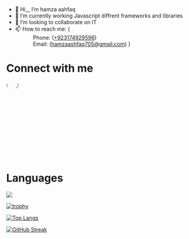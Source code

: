 - 👋 Hi,,, I’m  hamza aahfaq
- 🌱 I’m currently working Javascript  diffrent frameworks and libraries
- 💞️ I’m looking to collaborate on IT 
- 📫 How to reach me: { <br/>
             &nbsp; &nbsp; &nbsp; &nbsp; &nbsp; &nbsp; Phone: (<a href="tel:+923011321938">+923174929596</a>)<br/>
             &nbsp; &nbsp; &nbsp; &nbsp; &nbsp; &nbsp; Email: (<a href="mailto:hamza03084@gmail.com">hamzaashfaq705@gmail.com</a>)
              }
<h1>Connect with me </h1>

<a href="https://www.linkedin.com/in/mian-hamza-ashfaq-baa8a823a/" rel="nofollow">
  <img src="https://cdn-icons-png.flaticon.com/512/2504/2504923.png" data-canonical-src="https://img.icons8.com/android/24/000000/linkedin.png" width="5%" height="5%">
</a>
<span>
  <a href="https://github.com/hamza03084" rel="nofollow"><img src="https://cdn-icons-png.flaticon.com/512/25/25231.png" width="5%" height="5%"></a></span>
</span>


<h1> Languages </h1>
  <img src="https://skillicons.dev/icons?i=html,css,javascript,mysql,react,nodejs,vue,express,mongodb"/>
<br>


[![trophy](https://github-profile-trophy.vercel.app/?username=hamza03084)](https://github.com/ryo-ma/github-profile-trophy)


[![Top Langs](https://github-readme-stats.vercel.app/api/top-langs/?username=hamza03084)](https://github.com/hamza03084/github-readme-stats)


[![GitHub Streak](https://streak-stats.demolab.com/?user=hamza03084)](https://git.io/streak-stats)
<br>
